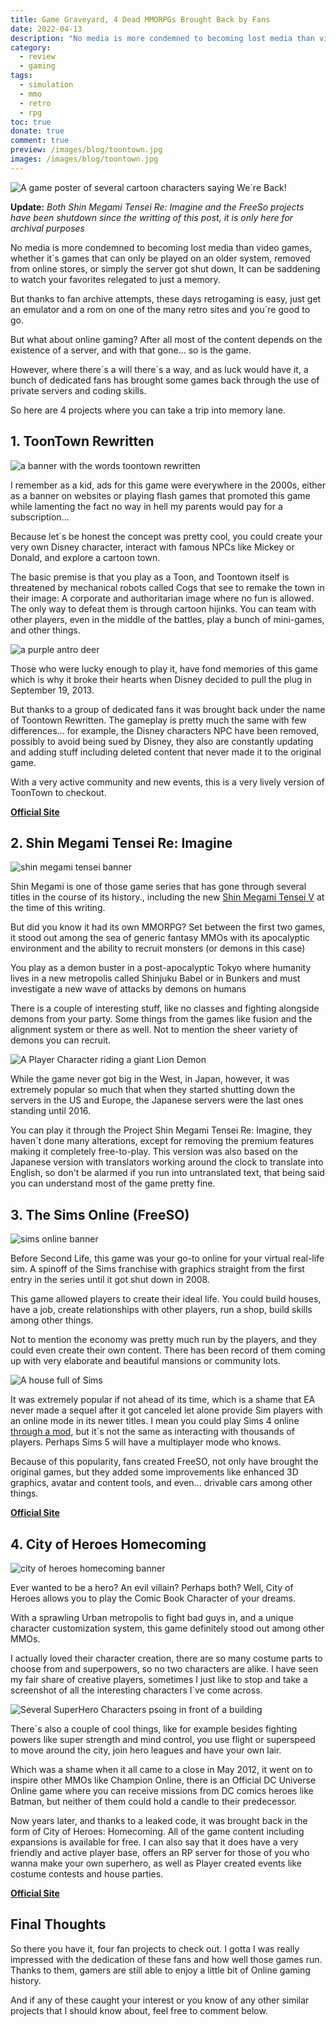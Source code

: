 ```yaml
---
title: Game Graveyard, 4 Dead MMORPGs Brought Back by Fans
date: 2022-04-13
description: "No media is more condemned to becoming lost media than video games, but thanks to efforts from dedicated fans, you can continue to visit these online classics. "
category:
  - review
  - gaming
tags:
  - simulation
  - mmo
  - retro
  - rpg
toc: true
donate: true
comment: true
preview: /images/blog/toontown.jpg
images: /images/blog/toontown.jpg
---
```

![A game poster of several cartoon characters saying We´re Back!](/images/blog/toontown.jpg)

**Update:** *Both Shin Megami Tensei Re: Imagine and the FreeSo projects have been shutdown since the writting of this post, it is only here for archival purposes*

No media is more condemned to becoming lost media than video games, whether it´s games that can only be played on an older system, removed from online stores, or simply the server got shut down, It can be saddening to watch your favorites relegated to just a memory.

But thanks to fan archive attempts, these days retrogaming is easy, just get an emulator and a rom on one of the many retro sites and you´re good to go.

But what about online gaming? After all most of the content depends on the existence of a server, and with that gone... so is the game.

However, where there´s a will there´s a way, and as luck would have it, a bunch of dedicated fans has brought some games back through the use of private servers and coding skills.

So here are 4 projects where you can take a trip into memory lane.

## 1. ToonTown Rewritten

![a banner with the words toontown rewritten](/images/2022/toontownrewriten.png)

I remember as a kid, ads for this game were everywhere in the 2000s, either as a banner on websites or playing flash games that promoted this game while lamenting the fact no way in hell my parents would pay for a subscription...

Because let´s be honest the concept was pretty cool, you could create your very own Disney character, interact with famous NPCs like Mickey or Donald, and explore a cartoon town.

The basic premise is that you play as a Toon, and Toontown itself is threatened by mechanical robots called Cogs that see to remake the town in their image: A corporate and authoritarian image where no fun is allowed. The only way to defeat them is through cartoon hijinks. You can team with other players, even in the middle of the battles, play a bunch of mini-games, and other things.

![a purple antro deer](/images/2022/tooncharacter.png)

Those who were lucky enough to play it, have fond memories of this game which is why it broke their hearts when Disney decided to pull the plug in September 19, 2013.

But thanks to a group of dedicated fans it was brought back under the name of Toontown Rewritten. The gameplay is pretty much the same with few differences... for example, the Disney characters NPC have been removed, possibly to avoid being sued by Disney, they also are constantly updating and adding stuff including deleted content that never made it to the original game.

With a very active community and new events, this is a very lively version of ToonTown to checkout.

[**Official Site**](https://www.toontownrewritten.com/)

## 2. Shin Megami Tensei Re: Imagine

![shin megami tensei banner](/images/2022/shinmegami.jpg)

Shin Megami is one of those game series that has gone through several titles in the course of its history., including the new [Shin Megami Tensei V](https://en.wikipedia.org/wiki/Shin_Megami_Tensei_V) at the time of this writing.

But did you know it had its own MMORPG? Set between the first two games, it stood out among the sea of generic fantasy MMOs with its apocalyptic environment and the ability to recruit monsters (or demons in this case)

You play as a demon buster in a post-apocalyptic Tokyo where humanity lives in a new metropolis called Shinjuku Babel or in Bunkers and must investigate a new wave of attacks by demons on humans

There is a couple of interesting stuff, like no classes and fighting alongside demons from your party. Some things from the games like fusion and the alignment system or there as well. Not to mention the sheer variety of demons you can recruit.


![A Player Character riding a giant Lion Demon](/images/2022/shindemon.jpg#center)

While the game never got big in the West, in Japan, however, it was extremely popular so much that when they started shutting down the servers in the US and Europe, the Japanese servers were the last ones standing until 2016.

You can play it through the Project Shin Megami Tensei Re: Imagine, they haven´t done many alterations, except for removing the premium features making it completely free-to-play. This version was also based on the Japanese version with translators working around the clock to translate into English, so don't be alarmed if you run into untranslated text, that being said you can understand most of the game pretty fine.


## 3. The Sims Online (FreeSO)

![sims online banner](/images/2022/simsonline.jpg)

Before Second Life, this game was your go-to online for your virtual real-life sim. A spinoff of the Sims franchise with graphics straight from the first entry in the series until it got shut down in 2008.

This game allowed players to create their ideal life. You could build houses, have a job, create relationships with other players, run a shop, build skills among other things.

Not to mention the economy was pretty much run by the players, and they could even create their own content. There has been record of them coming up with very elaborate and beautiful mansions or community lots.

![A house full of Sims](/images/2022/simshouse.jpg)

It was extremely popular if not ahead of its time, which is a shame that EA never made a sequel after it got canceled let alone provide Sim players with an online mode in its newer titles. I mean you could play Sims 4 online [through a mod](https://www.nexusmods.com/thesims4/mods/502), but it´s not the same as interacting with thousands of players. Perhaps Sims 5 will have a multiplayer mode who knows.

Because of this popularity, fans created FreeSO, not only have brought the original games, but they added some improvements like enhanced 3D graphics, avatar and content tools, and even... drivable cars among other things.

[**Official Site**](https://freeso.org/)

## 4. City of Heroes Homecoming

![city of heroes homecoming banner](/images/2022/cityofheroes.jpg)

Ever wanted to be a hero? An evil villain? Perhaps both? Well, City of Heroes allows you to play the Comic Book Character of your dreams.

With a sprawling Urban metropolis to fight bad guys in, and a unique character customization system, this game definitely stood out among other MMOs.

I actually loved their character creation, there are so many costume parts to choose from and superpowers, so no two characters are alike. I have seen my fair share of creative players, sometimes I just like to stop and take a screenshot of all the interesting characters I´ve come across.


![Several SuperHero Characters psoing in front of a building](/images/2022/herocharacters.jpg)

There´s also a couple of cool things, like for example besides fighting powers like super strength and mind control, you use flight or superspeed to move around the city, join hero leagues and have your own lair.

Which was a shame when it all came to a close in May 2012, it went on to inspire other MMOs like Champion Online, there is an Official DC Universe Online game where you can receive missions from DC comics heroes like Batman, but neither of them could hold a candle to their predecessor.

Now years later, and thanks to a leaked code, it was brought back in the form of City of Heroes: Homecoming. All of the game content including expansions is available for free. I can also say that it does have a very friendly and active player base, offers an RP server for those of you who wanna make your own superhero, as well as Player created events like costume contests and house parties.

[**Official Site**](https://forums.homecomingservers.com/forum/53-getting-started/)

## Final Thoughts

So there you have it, four fan projects to check out. I gotta I was really impressed with the dedication of these fans and how well those games run. Thanks to them, gamers are still able to enjoy a little bit of Online gaming history.

And if any of these caught your interest or you know of any other similar projects that I should know about, feel free to comment below.


